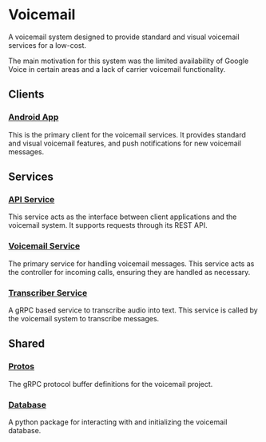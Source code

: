 # Voicemail

A voicemail system designed to provide standard and visual voicemail services for a low-cost.

The main motivation for this system was the limited availability of Google Voice in certain areas
and a lack of carrier voicemail functionality.

## Clients
### [Android App](android)
This is the primary client for the voicemail services. It provides standard and visual voicemail
features, and push notifications for new voicemail messages.

## Services
### [API Service](api-service)
This service acts as the interface between client applications and the voicemail system. It supports
requests through its REST API.

### [Voicemail Service](voicemail-service)
The primary service for handling voicemail messages. This service acts as the controller for
incoming calls, ensuring they are handled as necessary.

### [Transcriber Service](transcriber-service)
A gRPC based service to transcribe audio into text. This service is called by the voicemail system
to transcribe messages.

## Shared
### [Protos](protos)
The gRPC protocol buffer definitions for the voicemail project.

### [Database](database)
A python package for interacting with and initializing the voicemail database.
